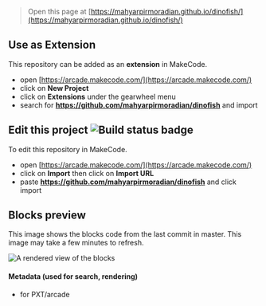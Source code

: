 


> Open this page at [https://mahyarpirmoradian.github.io/dinofish/](https://mahyarpirmoradian.github.io/dinofish/)

## Use as Extension

This repository can be added as an **extension** in MakeCode.

* open [https://arcade.makecode.com/](https://arcade.makecode.com/)
* click on **New Project**
* click on **Extensions** under the gearwheel menu
* search for **https://github.com/mahyarpirmoradian/dinofish** and import

## Edit this project ![Build status badge](https://github.com/mahyarpirmoradian/dinofish/workflows/MakeCode/badge.svg)

To edit this repository in MakeCode.

* open [https://arcade.makecode.com/](https://arcade.makecode.com/)
* click on **Import** then click on **Import URL**
* paste **https://github.com/mahyarpirmoradian/dinofish** and click import

## Blocks preview

This image shows the blocks code from the last commit in master.
This image may take a few minutes to refresh.

![A rendered view of the blocks](https://github.com/mahyarpirmoradian/dinofish/raw/master/.github/makecode/blocks.png)

#### Metadata (used for search, rendering)

* for PXT/arcade
<script src="https://makecode.com/gh-pages-embed.js"></script><script>makeCodeRender("{{ site.makecode.home_url }}", "{{ site.github.owner_name }}/{{ site.github.repository_name }}");</script>
